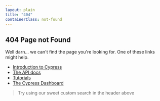 ```yaml
---
layout: plain
title: "404"
containerClass: not-found
---
```


## 404 Page not Found

Well darn&hellip; we can't find the page you're looking for. One of these links might help.

- <Icon name="angle-right"></Icon> [Introduction to Cypress](/guides/core-concepts/introduction-to-cypress)
- <Icon name="angle-right"></Icon> [The API docs](/api/api/table-of-contents)
- <Icon name="angle-right"></Icon> [Tutorials](/examples/examples/tutorials)
- <Icon name="angle-right"></Icon> [The Cypress Dashboard](https://www.cypress.io/dashboard/)

> <Icon name="hand-point-right"></Icon> Try using our sweet custom search in the header above <Icon name="search"></Icon>
